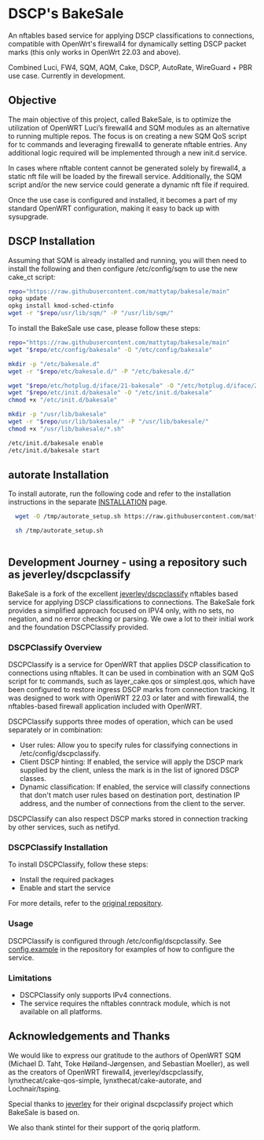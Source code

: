 # DSCP's BakeSale

An nftables based service for applying DSCP classifications to connections, compatible with OpenWrt's firewall4 for dynamically setting DSCP packet marks (this only works in OpenWrt 22.03 and above).

Combined Luci, FW4, SQM, AQM, Cake, DSCP, AutoRate, WireGuard + PBR use case. Currently in development.

## Objective

The main objective of this project, called BakeSale, is to optimize the utilization of OpenWRT Luci’s firewall4 and SQM modules as an alternative to running multiple repos. The focus is on creating a new SQM QoS script for tc commands and leveraging firewall4 to generate nftable entries. Any additional logic required will be implemented through a new init.d service.

In cases where nftable content cannot be generated solely by firewall4, a static nft file will be loaded by the firewall service. Additionally, the SQM script and/or the new service could generate a dynamic nft file if required.

Once the use case is configured and installed, it becomes a part of my standard OpenWRT configuration, making it easy to back up with sysupgrade.

## DSCP Installation

Assuming that SQM is already installed and running, you will then need to install the following and then configure /etc/config/sqm to use the new cake_ct script:

```bash
repo="https://raw.githubusercontent.com/mattytap/bakesale/main"
opkg update
opkg install kmod-sched-ctinfo
wget -r "$repo/usr/lib/sqm/" -P "/usr/lib/sqm/"

```

To install the BakeSale use case, please follow these steps:

```bash
repo="https://raw.githubusercontent.com/mattytap/bakesale/main"
wget "$repo/etc/config/bakesale" -O "/etc/config/bakesale"

mkdir -p "/etc/bakesale.d"
wget -r "$repo/etc/bakesale.d/" -P "/etc/bakesale.d/"

wget "$repo/etc/hotplug.d/iface/21-bakesale" -O "/etc/hotplug.d/iface/21-bakesale"
wget "$repo/etc/init.d/bakesale" -O "/etc/init.d/bakesale"
chmod +x "/etc/init.d/bakesale"

mkdir -p "/usr/lib/bakesale"
wget -r "$repo/usr/lib/bakesale/" -P "/usr/lib/bakesale/"
chmod +x "/usr/lib/bakesale/*.sh"

/etc/init.d/bakesale enable
/etc/init.d/bakesale start

```

## autorate Installation

To install autorate, run the following code and refer to the installation instructions in the separate
[INSTALLATION](./documentation/INSTALLATION_autorate.md) page.

```bash
  wget -O /tmp/autorate_setup.sh https://raw.githubusercontent.com/mattytap/bakesale/main/usr/lib/bakesale/setup_autorate.sh

  sh /tmp/autorate_setup.sh
  
```

## Development Journey - using a repository such as jeverley/dscpclassify

BakeSale is a fork of the excellent [jeverley/dscpclassify](https://github.com/jeverley/dscpclassify) nftables based service for applying DSCP classifications to connections. The BakeSale fork provides a simplified approach focused on IPV4 only, with no sets, no negation, and no error checking or parsing. We owe a lot to their initial work and the foundation DSCPClassify provided.

### DSCPClassify Overview

DSCPClassify is a service for OpenWRT that applies DSCP classification to connections using nftables. It can be used in combination with an SQM QoS script for tc commands, such as layer_cake.qos or simplest.qos, which have been configured to restore ingress DSCP marks from connection tracking. It was designed to work with OpenWRT 22.03 or later and with firewall4, the nftables-based firewall application included with OpenWRT.

DSCPClassify supports three modes of operation, which can be used separately or in combination:

- User rules: Allow you to specify rules for classifying connections in /etc/config/dscpclassify.
- Client DSCP hinting: If enabled, the service will apply the DSCP mark supplied by the client, unless the mark is in the list of ignored DSCP classes.
- Dynamic classification: If enabled, the service will classify connections that don't match user rules based on destination port, destination IP address, and the number of connections from the client to the server.

DSCPClassify can also respect DSCP marks stored in connection tracking by other services, such as netifyd.

### DSCPClassify Installation

To install DSCPClassify, follow these steps:

- Install the required packages
- Enable and start the service

For more details, refer to the [original repository](https://github.com/jeverley/dscpclassify).

### Usage

DSCPClassify is configured through /etc/config/dscpclassify. See [config.example](https://github.com/jeverley/dscpclassify/blob/main/config.example) in the repository for examples of how to configure the service.

### Limitations

- DSCPClassify only supports IPv4 connections.
- The service requires the nftables conntrack module, which is not available on all platforms.

## Acknowledgements and Thanks

We would like to express our gratitude to the authors of OpenWRT SQM (Michael D. Taht, Toke Høiland-Jørgensen, and Sebastian Moeller), as well as the creators of OpenWRT firewall4, jeverley/dscpclassify, lynxthecat/cake-qos-simple, lynxthecat/cake-autorate, and Lochnair/tsping.

Special thanks to [jeverley](https://github.com/jeverley) for their original dscpclassify project which BakeSale is based on.

We also thank stintel for their support of the qoriq platform.
